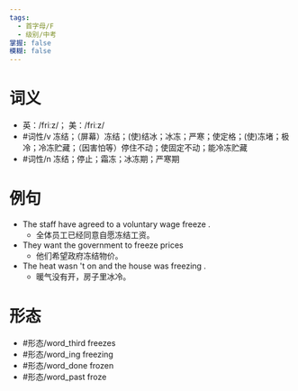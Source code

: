 ```yaml
---
tags:
  - 首字母/F
  - 级别/中考
掌握: false
模糊: false
---
```

# 词义
- 英：/friːz/； 美：/friːz/
- #词性/v  冻结；（屏幕）冻结；(使)结冰；冰冻；严寒；使定格；(使)冻堵；极冷；冷冻贮藏；（因害怕等）停住不动；使固定不动；能冷冻贮藏
- #词性/n  冻结；停止；霜冻；冰冻期；严寒期
# 例句
- The staff have agreed to a voluntary wage freeze .
	- 全体员工已经同意自愿冻结工资。
- They want the government to freeze prices
	- 他们希望政府冻结物价。
- The heat wasn 't on and the house was freezing .
	- 暖气没有开，房子里冰冷。
# 形态
- #形态/word_third freezes
- #形态/word_ing freezing
- #形态/word_done frozen
- #形态/word_past froze
